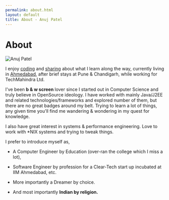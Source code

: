 ```yaml
---
permalink: about.html
layout: default
title: About - Anuj Patel
---
```

# About

<img src="http://www.gravatar.com/avatar/fe28760732c606b7f3b51418fd48f4f1?s=128" class="inline-left" title="Anuj Patel" alt="Anuj Patel" />
 
I enjoy [coding][] and [sharing][sharing] about what I learn along the way, currently living in [Ahmedabad][Ahmedabad], after brief stays at Pune & Chandigarh, while working for TechMahindra Ltd.

I've been <strong>b & w screen </strong>lover since I started out in Computer Science and truly believe in OpenSource ideology.
I have worked with mainly Java/J2EE  and related technologies/frameworks and explored number of them, but there are no great badges around my belt.
Trying to learn a lot of things, any given time you'll find me wandering & wondering in my quest for knowledge.

I also have great interest in systems & performance engineering. Love to work with *NIX systems and trying to tweak things.

I prefer to introduce myself as,

- A Computer Engineer by Education (over-ran the college which I miss a lot),	
 
- Software Engineer by profession for a Clear-Tech start up incubated at IIM Ahmedabad, etc.
 
- More importantly a Dreamer by choice.
 
- And most importantly <strong>Indian by religion.</strong>

[Ahmedabad]: https://maps.google.com/?ie=UTF8&hq=&ll=23.052566,72.562637&z=10
[coding]: https://www.github.com/indyaah
[sharing]: /blog